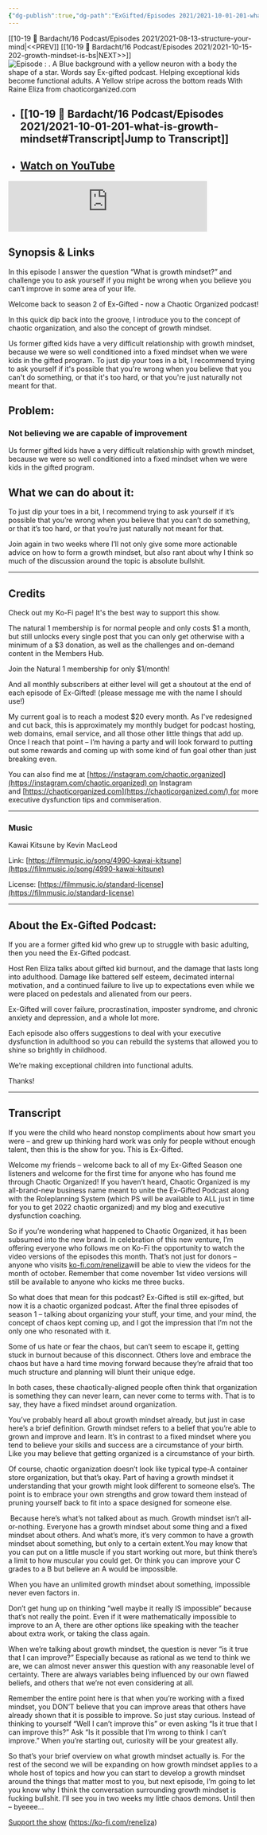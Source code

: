 ```yaml
---
{"dg-publish":true,"dg-path":"ExGifted/Episodes 2021/2021-10-01-201-what-is-growth-mindset.md","permalink":"/ex-gifted/episodes-2021/2021-10-01-201-what-is-growth-mindset/","title":"201 What is Growth Mindset?","tags":["growth","self-coaching"],"noteIcon":"","created":"","updated":"2023-08-21T09:27:19.000-04:00"}
---
```


[[10-19 💢 Bardacht/16 Podcast/Episodes 2021/2021-08-13-structure-your-mind\|<<PREV]]                          [[10-19 💢 Bardacht/16 Podcast/Episodes 2021/2021-10-15-202-growth-mindset-is-bs\|NEXT>>]]
![Episode : . A Blue background with a yellow neuron with a body the shape of a star. Words say Ex-gifted podcast. Helping exceptional kids become functional adults. A Yellow stripe across the bottom reads With Raine Eliza from chaoticorganized.com](https://i.imgur.com/9DEFNUZ.png)
- ## [[10-19 💢 Bardacht/16 Podcast/Episodes 2021/2021-10-01-201-what-is-growth-mindset#Transcript\|Jump to Transcript]]
- ## [Watch on YouTube](https://www.youtube.com/watch?v=KwFh8uk6mVc)

<iframe src="https://podcasters.spotify.com/pod/show/exgifted/embed/episodes/201-What-is-Growth-Mindset-e1vas3l" height="102px" width="400px" frameborder="0" scrolling="no"></iframe>

## Synopsis & Links

In this episode I answer the question “What is growth mindset?” and challenge you to ask yourself if you might be wrong when you believe you can’t improve in some area of your life.

Welcome back to season 2 of Ex-Gifted - now a Chaotic Organized podcast!

In this quick dip back into the groove, I introduce you to the concept of chaotic organization, and also the concept of growth mindset.

  

Us former gifted kids have a very difficult relationship with growth mindset, because we were so well conditioned into a fixed mindset when we were kids in the gifted program. To just dip your toes in a bit, I recommend trying to ask yourself if it's possible that you're wrong when you believe that you can't do something, or that it's too hard, or that you're just naturally not meant for that.

## Problem: 

### Not believing we are capable of improvement

Us former gifted kids have a very difficult relationship with growth mindset, because we were so well conditioned into a fixed mindset when we were kids in the gifted program.

## What we can do about it: 

To just dip your toes in a bit, I recommend trying to ask yourself if it’s possible that you’re wrong when you believe that you can’t do something, or that it’s too hard, or that you’re just naturally not meant for that.

Join again in two weeks where I’ll not only give some more actionable advice on how to form a growth mindset, but also rant about why I think so much of the discussion around the topic is absolute bullshit.

---

## Credits

Check out my Ko-Fi page! It's the best way to support this show.

The natural 1 membership is for normal people and only costs $1 a month, but still unlocks every single post that you can only get otherwise with a minimum of a $3 donation, as well as the challenges and on-demand content in the Members Hub.

Join the Natural 1 membership for only $1/month!

And all monthly subscribers at either level will get a shoutout at the end of each episode of Ex-Gifted! (please message me with the name I should use!)

My current goal is to reach a modest $20 every month. As I've redesigned and cut back, this is approximately my monthly budget for podcast hosting, web domains, email service, and all those other little things that add up. Once I reach that point – I’m having a party and will look forward to putting out some rewards and coming up with some kind of fun goal other than just breaking even.

You can also find me at [https://instagram.com/chaotic.organized](https://instagram.com/chaotic.organized) on Instagram and [https://chaoticorganized.com](https://chaoticorganized.com/) for more executive dysfunction tips and commiseration.

---

### Music

Kawai Kitsune by Kevin MacLeod

Link: [https://filmmusic.io/song/4990-kawai-kitsune](https://filmmusic.io/song/4990-kawai-kitsune)

License: [https://filmmusic.io/standard-license](https://filmmusic.io/standard-license)

---

## About the Ex-Gifted Podcast:

If you are a former gifted kid who grew up to struggle with basic adulting, then you need the Ex-Gifted podcast.

Host Ren Eliza talks about gifted kid burnout, and the damage that lasts long into adulthood. Damage like battered self esteem, decimated internal motivation, and a continued failure to live up to expectations even while we were placed on pedestals and alienated from our peers.

Ex-Gifted will cover failure, procrastination, imposter syndrome, and chronic anxiety and depression, and a whole lot more.

Each episode also offers suggestions to deal with your executive dysfunction in adulthood so you can rebuild the systems that allowed you to shine so brightly in childhood.

We’re making exceptional children into functional adults.

Thanks!

---

## Transcript

If you were the child who heard nonstop compliments about how smart you were – and grew up thinking hard work was only for people without enough talent, then this is the show for you. This is Ex-Gifted.

Welcome my friends – welcome back to all of my Ex-Gifted Season one listeners and welcome for the first time for anyone who has found me through Chaotic Organized! If you haven’t heard, Chaotic Organized is my all-brand-new business name meant to unite the Ex-Gifted Podcast along with the Roleplanning System (which PS will be available to ALL just in time for you to get 2022 chaotic organized) and my blog and executive dysfunction coaching. 

So if you’re wondering what happened to Chaotic Organized, it has been subsumed into the new brand. In celebration of this new venture, I’m offering everyone who follows me on Ko-Fi the opportunity to watch the video versions of the episodes this month. That’s not just for donors – anyone who visits [ko-fi.com/reneliza](http://ko-fi.com/reneliza)will be able to view the videos for the month of october. Remember that come november 1st video versions will still be available to anyone who kicks me three bucks. 

So what does that mean for this podcast? Ex-Gifted is still ex-gifted, but now it is a chaotic organized podcast. After the final three episodes of season 1 – talking about organizing your stuff, your time, and your mind, the concept of chaos kept coming up, and I got the impression that I’m not the only one who resonated with it. 

Some of us hate or fear the chaos, but can’t seem to escape it, getting stuck in burnout because of this disconnect. Others love and embrace the chaos but have a hard time moving forward because they’re afraid that too much structure and planning will blunt their unique edge.

In both cases, these chaotically-aligned people often think that organization is something they can never learn, can never come to terms with. That is to say, they have a fixed mindset around organization.

You’ve probably heard all about growth mindset already, but just in case here’s a brief definition. Growth mindset refers to a belief that you’re able to grown and improve and learn. It’s in contrast to a fixed mindset where you tend to believe your skills and success are a circumstance of your birth. Like you may believe that getting organized is a circumstance of your birth.

Of course, chaotic organization doesn’t look like typical type-A container store organization, but that’s okay. Part of having a growth mindset it understanding that your growth might look different to someone else’s. The point is to embrace your own strengths and grow toward them instead of pruning yourself back to fit into a space designed for someone else.

 Because here’s what’s not talked about as much. Growth mindset isn’t all-or-nothing. Everyone has a growth mindset about some thing and a fixed mindset about others. And what’s more, it’s very common to have a growth mindset about something, but only to a certain extent.You may know that you can put on a little muscle if you start working out more, but think there’s a limit to how muscular you could get. Or think you can improve your C grades to a B but believe an A would be impossible. 

When you have an unlimited growth mindset about something, impossible never even factors in.

Don’t get hung up on thinking “well maybe it really IS impossible” because that’s not really the point. Even if it were mathematically impossible to improve to an A, there are other options like speaking with the teacher about extra work, or taking the class again. 

When we’re talking about growth mindset, the question is never “is it true that I can improve?” Especially because as rational as we tend to think we are, we can almost never answer this question with any reasonable level of certainty. There are always variables being influenced by our own flawed beliefs, and others that we’re not even considering at all. 

Remember the entire point here is that when you’re working with a fixed mindset, you DON’T believe that you can improve areas that others have already shown that it is possible to improve. So just stay curious. Instead of thinking to yourself “Well I can’t improve this” or even asking “Is it true that I can improve this?” Ask “Is it possible that I’m wrong to think I can’t improve.” When you’re starting out, curiosity will be your greatest ally.

So that’s your brief overview on what growth mindset actually is. For the rest of the second we will be expanding on how growth mindset applies to a whole host of topics and how you can start to develop a growth mindset around the things that matter most to you, but next episode, I’m going to let you know why I think the conversation surrounding growth mindset is fucking bullshit. I’ll see you in two weeks my little chaos demons. Until then – byeeee…

  




[Support the show](https://ko-fi.com/reneliza) (https://ko-fi.com/reneliza)
